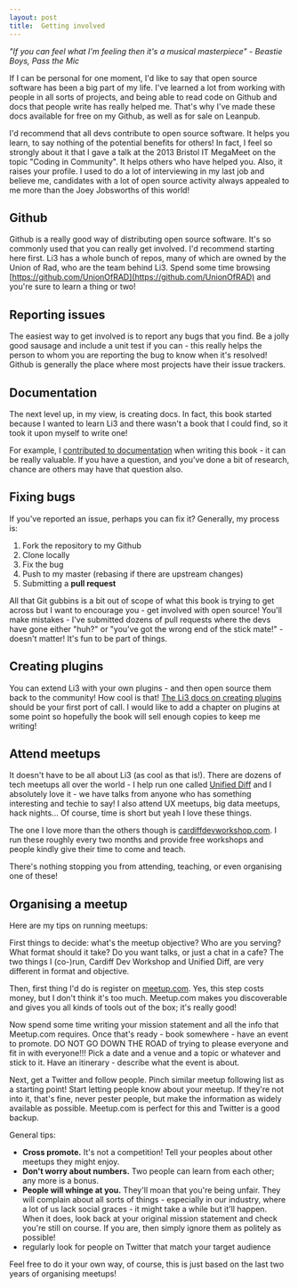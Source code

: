 ```yaml
---
layout: post
title:  Getting involved
---
```


_"If you can feel what I'm feeling then it's a musical masterpiece" - Beastie Boys, Pass the Mic_

If I can be personal for one moment, I'd like to say that open source software has been a big part of my life. I've learned a lot from working with people in all sorts of projects, and being able to read code on Github and docs that people write has really helped me. That's why I've made these docs available for free on my Github, as well as for sale on Leanpub.

I'd recommend that all devs contribute to open source software. It helps you learn, to say nothing of the potential benefits for others! In fact, I feel so strongly about it that I gave a talk at the 2013 Bristol IT MegaMeet on the topic "Coding in Community". It helps others who have helped you. Also, it raises your profile. I used to do a lot of interviewing in my last job and believe me, candidates with a lot of open source activity always appealed to me more than the Joey Jobsworths of this world!

## Github

Github is a really good way of distributing open source software. It's so commonly used that you can really get involved. I'd recommend starting here first. Li3 has a whole bunch of repos, many of which are owned by the Union of Rad, who are the team behind Li3. Spend some time browsing [https://github.com/UnionOfRAD](https://github.com/UnionOfRAD) and you're sure to learn a thing or two!

## Reporting issues

The easiest way to get involved is to report any bugs that you find. Be a jolly good sausage and include a unit test if you can - this really helps the person to whom you are reporting the bug to know when it's resolved! Github is generally the place where most projects have their issue trackers.

## Documentation

The next level up, in my view, is creating docs. In fact, this book started because I wanted to learn Li3 and there wasn't a book that I could find, so it took it upon myself to write one!

For example, I [contributed to documentation](https://github.com/michaelhue/li3_flash_message/pull/3) when writing this book - it can be really valuable. If you have a question, and you've done a bit of research, chance are others may have that question also.

## Fixing bugs

If you've reported an issue, perhaps you can fix it? Generally, my process is:

1. Fork the repository to my Github
1. Clone locally
1. Fix the bug
1. Push to my master (rebasing if there are upstream changes)
1. Submitting a **pull request**

All that Git gubbins is a bit out of scope of what this book is trying to get across but I want to encourage you - get involved with open source! You'll make mistakes - I've submitted dozens of pull requests where the devs have gone either "huh?" or "you've got the wrong end of the stick mate!" - doesn't matter! It's fun to be part of things.

## Creating plugins

You can extend Li3 with your own plugins - and then open source them back to the community! How cool is that! [The Li3 docs on creating plugins](http://li3.me/docs/manual/extending-lithium/plugins.wiki) should be your first port of call. I would like to add a chapter on plugins at some point so hopefully the book will sell enough copies to keep me writing!

## Attend meetups

It doesn't have to be all about Li3 (as cool as that is!). There are dozens of tech meetups all over the world - I help run one called [Unified Diff](http://unifieddiff.co.uk/) and I absolutely love it - we have talks from anyone who has something interesting and techie to say! I also attend UX meetups, big data meetups, hack nights... Of course, time is short but yeah I love these things.

The one I love more than the others though is [cardiffdevworkshop.com](http://cardiffdevworkshop.com). I run these roughly every two months and provide free workshops and people kindly give their time to come and teach.

There's nothing stopping you from attending, teaching, or even organising one of these!

## Organising a meetup

Here are my tips on running meetups:

First things to decide: what's the meetup objective? Who are you serving? What format should it take? Do you want talks, or just a chat in a cafe? The two things I (co-)run, Cardiff Dev Workshop and Unified Diff, are very different in format and objective.

Then, first thing I'd do is register on [meetup.com](http://meetup.com). Yes, this step costs money, but I don't think it's too much. Meetup.com makes you discoverable and gives you all kinds of tools out of the box; it's really good!

Now spend some time writing your mission statement and all the info that Meetup.com requires. Once that's ready - book somewhere - have an event to promote. DO NOT GO DOWN THE ROAD of trying to please everyone and fit in with everyone!!! Pick a date and a venue and a topic or whatever and stick to it. Have an itinerary - describe what the event is about.

Next, get a Twitter and follow people. Pinch similar meetup following list as a starting point! Start letting people know about your meetup. If they're not into it, that's fine, never pester people, but make the information as widely available as possible. Meetup.com is perfect for this and Twitter is a good backup.

General tips:

* **Cross promote.** It's not a competition! Tell your peoples about other meetups they might enjoy.
* **Don't worry about numbers.** Two people can learn from each other; any more is a bonus.
* **People will whinge at you.** They'll moan that you're being unfair. They will complain about all sorts of things - especially in our industry, where a lot of us lack social graces - it might take a while but it'll happen. When it does, look back at your original mission statement and check you're still on course. If you are, then simply ignore them as politely as possible!
* regularly look for people on Twitter that match your target audience

Feel free to do it your own way, of course, this is just based on the last two years of organising meetups!
